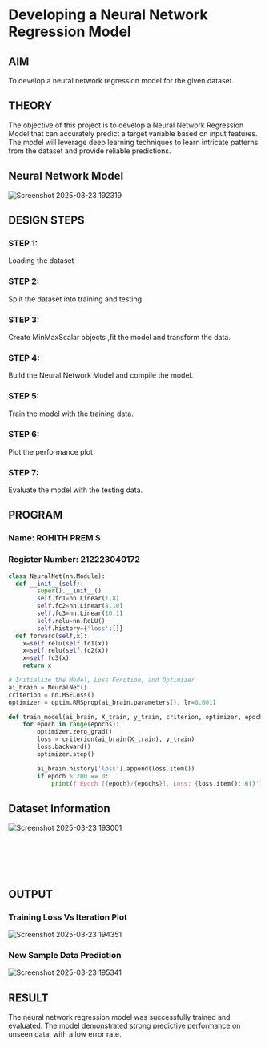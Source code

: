 # Developing a Neural Network Regression Model

## AIM

To develop a neural network regression model for the given dataset.

## THEORY

The objective of this project is to develop a Neural Network Regression Model that can accurately predict a target variable based on input features. The model will leverage deep learning techniques to learn intricate patterns from the dataset and provide reliable predictions.

## Neural Network Model
![Screenshot 2025-03-23 192319](https://github.com/user-attachments/assets/8931b35a-ab33-45a0-b2db-c82f6d0df479)

## DESIGN STEPS

### STEP 1:

Loading the dataset

### STEP 2:

Split the dataset into training and testing

### STEP 3:

Create MinMaxScalar objects ,fit the model and transform the data.

### STEP 4:

Build the Neural Network Model and compile the model.

### STEP 5:

Train the model with the training data.

### STEP 6:

Plot the performance plot

### STEP 7:

Evaluate the model with the testing data.

## PROGRAM
### Name: ROHITH PREM S
### Register Number: 212223040172
```python
class NeuralNet(nn.Module):
  def __init__(self):
        super().__init__()
        self.fc1=nn.Linear(1,8)
        self.fc2=nn.Linear(8,10)
        self.fc3=nn.Linear(10,1)
        self.relu=nn.ReLU()
        self.history={'loss':[]}
  def forward(self,x):
    x=self.relu(self.fc1(x))
    x=self.relu(self.fc2(x))
    x=self.fc3(x)
    return x

# Initialize the Model, Loss Function, and Optimizer
ai_brain = NeuralNet()
criterion = nn.MSELoss()
optimizer = optim.RMSprop(ai_brain.parameters(), lr=0.001)

def train_model(ai_brain, X_train, y_train, criterion, optimizer, epochs=2000):
    for epoch in range(epochs):
        optimizer.zero_grad()
        loss = criterion(ai_brain(X_train), y_train)
        loss.backward()
        optimizer.step()

        ai_brain.history['loss'].append(loss.item())
        if epoch % 200 == 0:
            print(f'Epoch [{epoch}/{epochs}], Loss: {loss.item():.6f}')

```
## Dataset Information
![Screenshot 2025-03-23 193001](https://github.com/user-attachments/assets/ee1ff869-ca5e-481b-b79b-1872e5503266)

<br> <br> <br> <br>

## OUTPUT

### Training Loss Vs Iteration Plot
![Screenshot 2025-03-23 194351](https://github.com/user-attachments/assets/36b0f692-cda5-4794-a543-7029bf07f605)

### New Sample Data Prediction
![Screenshot 2025-03-23 195341](https://github.com/user-attachments/assets/8deebf66-b8e7-4795-a16a-1bf81af7bffb)

## RESULT
The neural network regression model was successfully trained and evaluated. The model demonstrated strong predictive performance on unseen data, with a low error rate.


